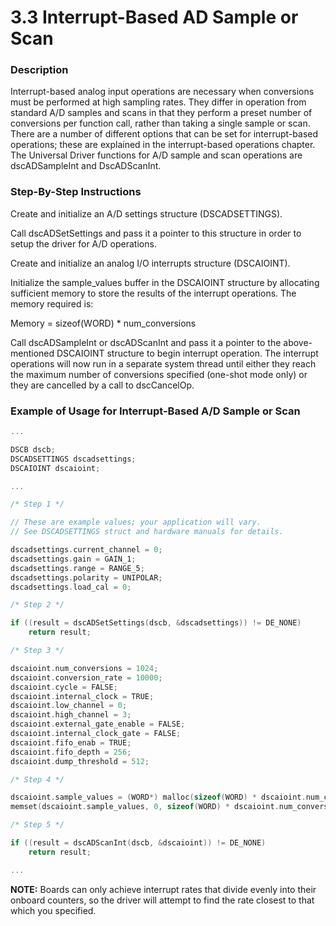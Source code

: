 # 3.3 Interrupt-Based AD Sample or Scan

### Description 

Interrupt-based analog input operations are necessary when conversions must be performed at high sampling rates. They differ in operation from standard A/D samples and scans in that they perform a preset number of conversions per function call, rather than taking a single sample or scan. There are a number of different options that can be set for interrupt-based operations; these are explained in the interrupt-based operations chapter. The Universal Driver functions for A/D sample and scan operations are dscADSampleInt and DscADScanInt. 

### Step-By-Step Instructions 

Create and initialize an A/D settings structure \(DSCADSETTINGS\). 

Call dscADSetSettings and pass it a pointer to this structure in order to setup the driver for A/D operations. 

Create and initialize an analog I/O interrupts structure \(DSCAIOINT\). 

Initialize the sample\_values buffer in the DSCAIOINT structure by allocating sufficient memory to store the results of the interrupt operations. The memory required is: 

Memory = sizeof\(WORD\) \* num\_conversions 

Call dscADSampleInt or dscADScanInt and pass it a pointer to the above-mentioned DSCAIOINT structure to begin interrupt operation. The interrupt operations will now run in a separate system thread until either they reach the maximum number of conversions specified \(one-shot mode only\) or they are cancelled by a call to dscCancelOp. 

### Example of Usage for Interrupt-Based A/D Sample or Scan

```c
... 

DSCB dscb; 
DSCADSETTINGS dscadsettings; 
DSCAIOINT dscaioint; 

... 

/* Step 1 */ 

// These are example values; your application will vary. 
// See DSCADSETTINGS struct and hardware manuals for details. 

dscadsettings.current_channel = 0; 
dscadsettings.gain = GAIN_1; 
dscadsettings.range = RANGE_5; 
dscadsettings.polarity = UNIPOLAR; 
dscadsettings.load_cal = 0; 

/* Step 2 */ 

if ((result = dscADSetSettings(dscb, &dscadsettings)) != DE_NONE) 
    return result; 

/* Step 3 */ 

dscaioint.num_conversions = 1024;
dscaioint.conversion_rate = 10000; 
dscaioint.cycle = FALSE; 
dscaioint.internal_clock = TRUE; 
dscaioint.low_channel = 0; 
dscaioint.high_channel = 3; 
dscaioint.external_gate_enable = FALSE; 
dscaioint.internal_clock_gate = FALSE; 
dscaioint.fifo_enab = TRUE; 
dscaioint.fifo_depth = 256; 
dscaioint.dump_threshold = 512; 

/* Step 4 */ 

dscaioint.sample_values = (WORD*) malloc(sizeof(WORD) * dscaioint.num_conversions); 
memset(dscaioint.sample_values, 0, sizeof(WORD) * dscaioint.num_conversions); 

/* Step 5 */ 

if ((result = dscADScanInt(dscb, &dscaioint)) != DE_NONE) 
    return result; 

...
```

**NOTE:** Boards can only achieve interrupt rates that divide evenly into their onboard counters, so the driver will attempt to find the rate closest to that which you specified.

